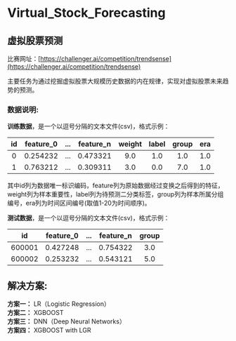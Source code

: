 # Virtual\_Stock_Forecasting
## **虚拟股票预测**

比赛网址：[https://challenger.ai/competition/trendsense](https://challenger.ai/competition/trendsense)

主要任务为通过挖掘虚拟股票大规模历史数据的内在规律，实现对虚拟股票未来趋势的预测。

### 数据说明:

**训练数据**，是一个以逗号分隔的文本文件(csv)，格式示例：

|id|feature_0|...|feature_n|weight|label|group|era|
|:---:|:---:|:---:|:---:|:---:|:---:|:---:|:---:|
|0|0.254232|...|0.473321|9.0|1.0|1.0|1.0|
|1|0.763212|...|0.309311|3.0|0.0|7.0|1.0|

其中id列为数据唯一标识编码，feature列为原始数据经过变换之后得到的特征，weight列为样本重要性，label列为待预测二分类标签，group列为样本所属分组编号，era列为时间区间编号(取值1-20为时间顺序)。

**测试数据**，是一个以逗号分隔的文本文件(csv)，格式示例：

|id|feature_0|...|feature_n|group|
|:---:|:---:|:---:|:---:|:---:|
|600001|0.427248|...|0.754322|3.0|
|600002|0.253232|...|0.543121|5.0|


## 解决方案:
**方案一：** LR（Logistic Regression）  
**方案二：** XGBOOST  
**方案三：** DNN（Deep Neural Networks）  
**方案四：** XGBOOST with LGR
